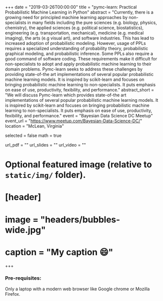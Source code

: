 +++
date = "2019-03-26T00:00:00"
title = "pymc-learn: Practical Probabilistic Machine Learning in Python"
abstract = "Currently, there is a growing need for principled machine learning approaches by non-specialists in many fields including the pure sciences (e.g. biology, physics, chemistry), the applied sciences (e.g. political science, biostatistics), engineering (e.g. transportation, mechanical), medicine (e.g. medical imaging), the arts (e.g visual art), and software industries. This has lead to increased adoption of probabilistic modeling. However, usage of PPLs requires a specialized understanding of probability theory, probabilistic graphical modeling, and probabilistic inference. Some PPLs also require a good command of software coding. These requirements make it difficult for non-specialists to adopt and apply probabilistic machine learning to their domain problems. Pymc-learn seeks to address these challenges by providing state-of-the art implementations of several popular probabilistic machine learning models. It is inspired by scikit-learn and focuses on bringing probabilistic machine learning to non-specialists. It puts emphasis on ease of use, productivity, fexibility, and performance."
abstract_short = "We will discuss Pymc-learn which provides state-of-the art implementations of several popular probabilistic machine learning models. It is inspired by scikit-learn and focuses on bringing probabilistic machine learning to non-specialists. It puts emphasis on ease of use, productivity, fexibility, and performance."
event = "Bayesian Data Science DC Meetup"
event_url = "https://www.meetup.com/Bayesian-Data-Science-DC/"
location = "McLean, Virginia"

selected = false
math = true

url_pdf = ""
url_slides = ""
url_video = ""

# Optional featured image (relative to `static/img/` folder).
# [header]
# image = "headers/bubbles-wide.jpg"
# caption = "My caption :smile:"

+++

### Pre-requisites:

Only a laptop with a modern web browser like Google chrome or Mozilla Firefox.